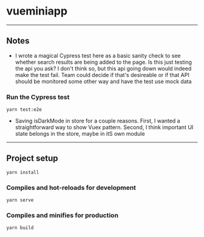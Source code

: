 # vueminiapp

------

## Notes

- I wrote a magical Cypress test here as a basic sanity check to see whether search results are being added to the page. Is this just testing the api you ask? I don't think so, but this api going down would indeed make the test fail. Team could decide if that's desireable or if that API should be monitored some other way and have the test use mock data

### Run the Cypress test
```
yarn test:e2e
```


- Saving isDarkMode in store for a couple reasons. First, I wanted a straightforward way to show Vuex pattern. Second, I think important UI state belongs in the store, maybe in itS own module


------

## Project setup
```
yarn install
```

### Compiles and hot-reloads for development
```
yarn serve
```

### Compiles and minifies for production
```
yarn build
```




